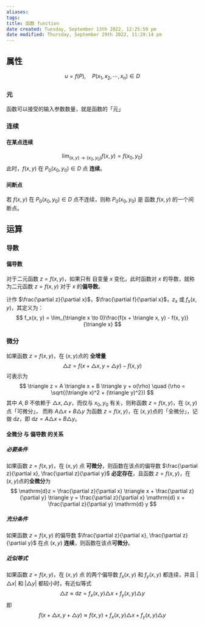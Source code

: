 ```yaml
---
aliases: 
tags: 
title: 函数 function
date created: Tuesday, September 13th 2022, 12:25:59 pm
date modified: Thursday, September 29th 2022, 11:29:14 pm
---
```


## 属性
$$
u = f(P), \quad P(x_1, x_2, \cdots, x_n) \in D
$$

### 元

函数可以接受的输入参数数量，就是函数的「元」

### 连续

#### 在某点连续

$$
\lim_{(x, y) \to (x_0, y_0)}f(x, y) = f(x_0, y_0)
$$
此时，$f(x, y)$ 在 $P_0(x_0, y_0) \in D$ 点 **连续**。

#### 间断点

若 $f(x, y)$ 在 $P_0(x_0, y_0) \in D$ 点不连续，则称 $P_0(x_0, y_0)$ 是 函数 $f(x, y)$ 的一个间断点。


## 运算

### 导数

#### 偏导数

对于二元函数 $z = f(x, y)$，如果只有 自变量 $x$ 变化，此时函数对 $x$ 的导数，就称为二元函数 $z = f(x, y)$ 对于 $x$ 的**偏导数**。

计作 $\frac{\partial z}{\partial x}$，$\frac{\partial f}{\partial x}$，$z_x$ 或 $f_x(x, y)$，其定义为：
$$
 f_x(x, y) = \lim_{\triangle x \to 0}\frac{f(x + \triangle x, y) - f(x, y)}{\triangle x}
$$
### 微分

如果函数 $z = f(x, y)$，在 $(x, y)$点的 **全增量** 
$$
\triangle z = f(x + \triangle x, y + \triangle y) - f(x, y)
$$
可表示为
$$
\triangle z = A \triangle x + B \triangle y + o(\rho) \quad (\rho = \sqrt{(\triangle x)^2 + (\triangle y)^2})
$$ 其中 $A, B$ 不依赖于 $\triangle x, \triangle y$，而仅与 $x_0, y_0$ 有关，则称函数 $z = f(x, y)$，在 $(x, y)$点「可微分」，
而称 $A \triangle x + B \triangle y$ 为函数 $z = f(x, y)$，在 $(x, y)$点的「全微分」，记做 $\mathrm{d}z$，即 $\mathrm{d}z = A \triangle x + B \triangle y$。

#### 全微分 与 偏导数 的关系

##### 必要条件
如果函数 $z = f(x, y)$，在 $(x, y)$ 点 **可微分**，则函数在该点的偏导数 $\frac{\partial z}{\partial x}, \frac{\partial z}{\partial y}$ **必定存在**，且函数 $z = f(x, y)$，在 $(x, y)$点的**全微分**为
$$
\mathrm{d}z = \frac{\partial z}{\partial x} \triangle x + \frac{\partial z}{\partial y} \triangle y = \frac{\partial z}{\partial x} \mathrm{d} x + \frac{\partial z}{\partial y} \mathrm{d} y
$$

##### 充分条件
如果函数 $z = f(x, y)$ 的偏导数 $\frac{\partial z}{\partial x}, \frac{\partial z}{\partial y}$ 在点 $(x, y)$ **连续**，则函数在该点**可微分**。

##### 近似等式
如果函数 $z = f(x, y)$，在 $(x, y)$ 点 的两个偏导数 $f_x(x, y)$ 和 $f_y(x, y)$ 都连续，并且 $|\triangle x|$ 和 $|\triangle y|$ 都较小时，有近似等式
$$
\triangle z \approx \mathrm{d} z = f_x(x, y) \triangle x + f_y(x, y) \triangle y
$$
即
$$
f(x + \triangle x, y + \triangle y) \approx f(x, y) + f_x(x, y) \triangle x + f_y(x, y) \triangle y
$$

